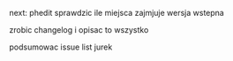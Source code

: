 


next:
phedit
sprawdzic ile miejsca zajmjuje wersja wstepna

zrobic changelog i opisac to wszystko

podsumowac issue list
jurek